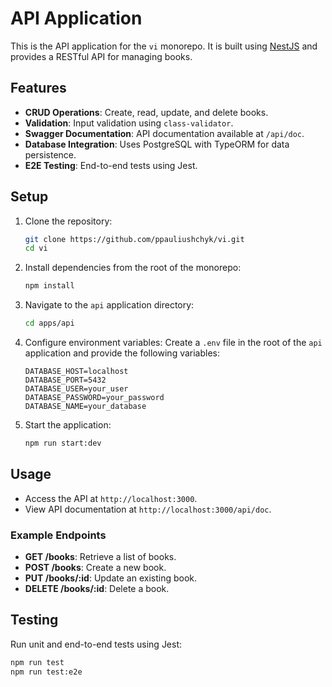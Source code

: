 # API Application

This is the API application for the `vi` monorepo. It is built using [NestJS](https://nestjs.com/) and provides a RESTful API for managing books.

## Features

- **CRUD Operations**: Create, read, update, and delete books.
- **Validation**: Input validation using `class-validator`.
- **Swagger Documentation**: API documentation available at `/api/doc`.
- **Database Integration**: Uses PostgreSQL with TypeORM for data persistence.
- **E2E Testing**: End-to-end tests using Jest.

## Setup

1. Clone the repository:

   ```bash
   git clone https://github.com/ppauliushchyk/vi.git
   cd vi
   ```

2. Install dependencies from the root of the monorepo:

   ```bash
   npm install
   ```

3. Navigate to the `api` application directory:

   ```bash
   cd apps/api
   ```

4. Configure environment variables:
   Create a `.env` file in the root of the `api` application and provide the following variables:

   ```
   DATABASE_HOST=localhost
   DATABASE_PORT=5432
   DATABASE_USER=your_user
   DATABASE_PASSWORD=your_password
   DATABASE_NAME=your_database
   ```

5. Start the application:

   ```bash
   npm run start:dev
   ```

## Usage

- Access the API at `http://localhost:3000`.
- View API documentation at `http://localhost:3000/api/doc`.

### Example Endpoints

- **GET /books**: Retrieve a list of books.
- **POST /books**: Create a new book.
- **PUT /books/:id**: Update an existing book.
- **DELETE /books/:id**: Delete a book.

## Testing

Run unit and end-to-end tests using Jest:

```bash
npm run test
npm run test:e2e
```
